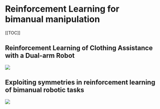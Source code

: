 # Reinforcement Learning for bimanual manipulation

[[TOC]]

## Reinforcement Learning of Clothing Assistance with a Dual-arm Robot
![](https://pic4.zhimg.com/80/v2-ce16ffefba98b8ae35fdab21e13a55b4.png)




## Exploiting symmetries in reinforcement learning of bimanual robotic tasks
![](https://pic4.zhimg.com/80/v2-9e413b3ff7f1101498f1b026da7cd31b.png)
